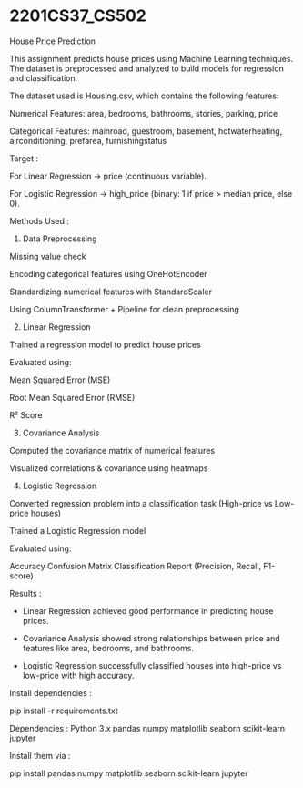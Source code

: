 # 2201CS37_CS502
House Price Prediction

This assignment predicts house prices using Machine Learning techniques. The dataset is preprocessed and analyzed to build models for regression and classification.

The dataset used is Housing.csv, which contains the following features:

Numerical Features: area, bedrooms, bathrooms, stories, parking, price

Categorical Features: mainroad, guestroom, basement, hotwaterheating, airconditioning, prefarea, furnishingstatus


Target :

For Linear Regression → price (continuous variable).

For Logistic Regression → high_price (binary: 1 if price > median price, else 0).


Methods Used :

1. Data Preprocessing

Missing value check

Encoding categorical features using OneHotEncoder

Standardizing numerical features with StandardScaler

Using ColumnTransformer + Pipeline for clean preprocessing

2. Linear Regression

Trained a regression model to predict house prices

Evaluated using:

Mean Squared Error (MSE)

Root Mean Squared Error (RMSE)

R² Score

3. Covariance Analysis

Computed the covariance matrix of numerical features

Visualized correlations & covariance using heatmaps

4. Logistic Regression

Converted regression problem into a classification task (High-price vs Low-price houses)

Trained a Logistic Regression model

Evaluated using:

Accuracy
Confusion Matrix
Classification Report (Precision, Recall, F1-score)


Results : 

- Linear Regression achieved good performance in predicting house prices.

- Covariance Analysis showed strong relationships between price and features like area, bedrooms, and bathrooms.

- Logistic Regression successfully classified houses into high-price vs low-price with high accuracy.


Install dependencies :

pip install -r requirements.txt


Dependencies : 
Python 3.x
pandas
numpy
matplotlib
seaborn
scikit-learn
jupyter


Install them via :

pip install pandas numpy matplotlib seaborn scikit-learn jupyter
